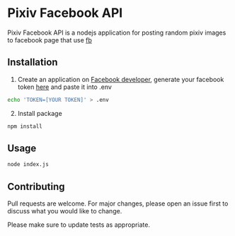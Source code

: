 # Pixiv Facebook API

Pixiv Facebook API is a nodejs application for posting random pixiv images to facebook page that use [fb](https://www.npmjs.com/package/fb)

## Installation

1. Create an application on [Facebook developer](https://developers.facebook.com/apps/), generate your facebook token [here](https://developers.facebook.com/tools/explorer/) and paste it into .env

```bash
echo 'TOKEN=[YOUR TOKEN]' > .env
```

2. Install package 
```bash
npm install
```

## Usage

```bash
node index.js
```

## Contributing
Pull requests are welcome. For major changes, please open an issue first to discuss what you would like to change.

Please make sure to update tests as appropriate.